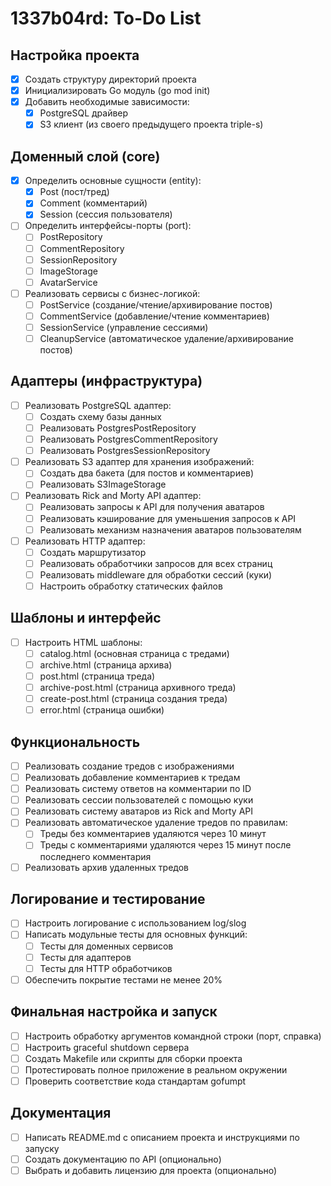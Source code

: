 # 1337b04rd: To-Do List

## Настройка проекта
- [x] Создать структуру директорий проекта
- [x] Инициализировать Go модуль (go mod init)
- [x] Добавить необходимые зависимости:
  - [x] PostgreSQL драйвер
  - [x] S3 клиент (из своего предыдущего проекта triple-s)

## Доменный слой (core)
- [x] Определить основные сущности (entity):
  - [x] Post (пост/тред)
  - [x] Comment (комментарий)
  - [x] Session (сессия пользователя)
- [ ] Определить интерфейсы-порты (port):
  - [ ] PostRepository
  - [ ] CommentRepository
  - [ ] SessionRepository
  - [ ] ImageStorage
  - [ ] AvatarService
- [ ] Реализовать сервисы с бизнес-логикой:
  - [ ] PostService (создание/чтение/архивирование постов)
  - [ ] CommentService (добавление/чтение комментариев)
  - [ ] SessionService (управление сессиями)
  - [ ] CleanupService (автоматическое удаление/архивирование постов)

## Адаптеры (инфраструктура)
- [ ] Реализовать PostgreSQL адаптер:
  - [ ] Создать схему базы данных
  - [ ] Реализовать PostgresPostRepository
  - [ ] Реализовать PostgresCommentRepository
  - [ ] Реализовать PostgresSessionRepository
- [ ] Реализовать S3 адаптер для хранения изображений:
  - [ ] Создать два бакета (для постов и комментариев)
  - [ ] Реализовать S3ImageStorage
- [ ] Реализовать Rick and Morty API адаптер:
  - [ ] Реализовать запросы к API для получения аватаров
  - [ ] Реализовать кэширование для уменьшения запросов к API
  - [ ] Реализовать механизм назначения аватаров пользователям
- [ ] Реализовать HTTP адаптер:
  - [ ] Создать маршрутизатор
  - [ ] Реализовать обработчики запросов для всех страниц
  - [ ] Реализовать middleware для обработки сессий (куки)
  - [ ] Настроить обработку статических файлов

## Шаблоны и интерфейс
- [ ] Настроить HTML шаблоны:
  - [ ] catalog.html (основная страница с тредами)
  - [ ] archive.html (страница архива)
  - [ ] post.html (страница треда)
  - [ ] archive-post.html (страница архивного треда)
  - [ ] create-post.html (страница создания треда)
  - [ ] error.html (страница ошибки)

## Функциональность
- [ ] Реализовать создание тредов с изображениями
- [ ] Реализовать добавление комментариев к тредам
- [ ] Реализовать систему ответов на комментарии по ID
- [ ] Реализовать сессии пользователей с помощью куки
- [ ] Реализовать систему аватаров из Rick and Morty API
- [ ] Реализовать автоматическое удаление тредов по правилам:
  - [ ] Треды без комментариев удаляются через 10 минут
  - [ ] Треды с комментариями удаляются через 15 минут после последнего комментария
- [ ] Реализовать архив удаленных тредов

## Логирование и тестирование
- [ ] Настроить логирование с использованием log/slog
- [ ] Написать модульные тесты для основных функций:
  - [ ] Тесты для доменных сервисов
  - [ ] Тесты для адаптеров
  - [ ] Тесты для HTTP обработчиков
- [ ] Обеспечить покрытие тестами не менее 20%

## Финальная настройка и запуск
- [ ] Настроить обработку аргументов командной строки (порт, справка)
- [ ] Настроить graceful shutdown сервера
- [ ] Создать Makefile или скрипты для сборки проекта
- [ ] Протестировать полное приложение в реальном окружении
- [ ] Проверить соответствие кода стандартам gofumpt

## Документация
- [ ] Написать README.md с описанием проекта и инструкциями по запуску
- [ ] Создать документацию по API (опционально)
- [ ] Выбрать и добавить лицензию для проекта (опционально)
